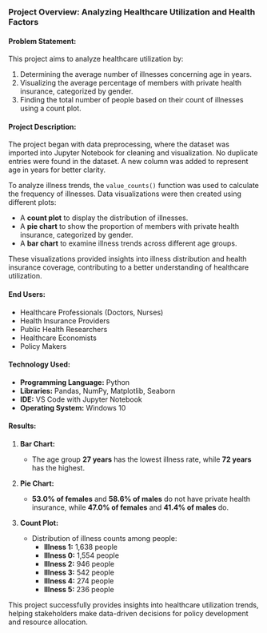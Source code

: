 
### **Project Overview: Analyzing Healthcare Utilization and Health Factors**  

#### **Problem Statement:**  
This project aims to analyze healthcare utilization by:  
1. Determining the average number of illnesses concerning age in years.  
2. Visualizing the average percentage of members with private health insurance, categorized by gender.  
3. Finding the total number of people based on their count of illnesses using a count plot.  

#### **Project Description:**  
The project began with data preprocessing, where the dataset was imported into Jupyter Notebook for cleaning and visualization. No duplicate entries were found in the dataset. A new column was added to represent age in years for better clarity.  

To analyze illness trends, the `value_counts()` function was used to calculate the frequency of illnesses. Data visualizations were then created using different plots:  
- A **count plot** to display the distribution of illnesses.  
- A **pie chart** to show the proportion of members with private health insurance, categorized by gender.  
- A **bar chart** to examine illness trends across different age groups.  

These visualizations provided insights into illness distribution and health insurance coverage, contributing to a better understanding of healthcare utilization.  

#### **End Users:**  
- Healthcare Professionals (Doctors, Nurses)  
- Health Insurance Providers  
- Public Health Researchers  
- Healthcare Economists  
- Policy Makers  

#### **Technology Used:**  
- **Programming Language:** Python  
- **Libraries:** Pandas, NumPy, Matplotlib, Seaborn  
- **IDE:** VS Code with Jupyter Notebook  
- **Operating System:** Windows 10  

#### **Results:**  
1. **Bar Chart:**  
   - The age group **27 years** has the lowest illness rate, while **72 years** has the highest.  

2. **Pie Chart:**  
   - **53.0% of females** and **58.6% of males** do not have private health insurance, while **47.0% of females** and **41.4% of males** do.  

3. **Count Plot:**  
   - Distribution of illness counts among people:  
     - **Illness 1:** 1,638 people  
     - **Illness 0:** 1,554 people  
     - **Illness 2:** 946 people  
     - **Illness 3:** 542 people  
     - **Illness 4:** 274 people  
     - **Illness 5:** 236 people  

This project successfully provides insights into healthcare utilization trends, helping stakeholders make data-driven decisions for policy development and resource allocation.
